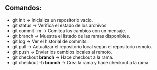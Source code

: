 ## Comandos:

- git init  $\rightarrow$ Inicializa un repositorio vacio.
- git status  $\rightarrow$ Verifica el estado de los archivos 
- git commit -m  $\rightarrow$ Comitea los cambios con un mensaje.
- git branch  $\rightarrow$ Muestra el listado de las ramas disponibles.
- git log  $\rightarrow$ Ver el historial de commits.
- git pull  $\rightarrow$ Actualizar el repositorio local según el repositorio remoto. 
- git push $\rightarrow$ Enviar los cambios locales al remoto.
- git checkout **branch** $\rightarrow$ Hace checkout a la rama.
- git checkout -b **branch** $\rightarrow$ Crea la rama y hace checkout a la rama.